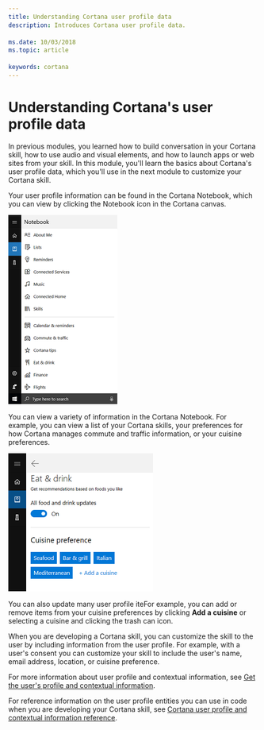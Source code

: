 ```yaml
---
title: Understanding Cortana user profile data
description: Introduces Cortana user profile data.

ms.date: 10/03/2018
ms.topic: article

keywords: cortana
---
```


# Understanding Cortana's user profile data

In previous modules, you learned how to build conversation in your Cortana skill, how to use audio and visual elements, and how to launch apps or web sites from your skill. In this module, you'll learn the basics about Cortana's user profile data, which you'll use in the next module to customize your Cortana skill.

Your user profile information can be found in the Cortana Notebook, which you can view by clicking the Notebook icon in the Cortana canvas.

![Cortana Notebook](../images/mva51-notebook.png)

You can view a variety of information in the Cortana Notebook. For example, you can view a list of your Cortana skills, your preferences for how Cortana manages commute and traffic information, or your cuisine preferences.

![Cuisine Preferences](../images/mva51-eat-drink.png)

You can also update many user profile iteFor example, you can add or remove items from your cuisine preferences by clicking **Add a cuisine** or selecting a cuisine and clicking the trash can icon.

When you are developing a Cortana skill, you can customize the skill to the user by including information from the user profile. For example, with a user's consent you can customize your skill to include the user's name, email address, location, or cuisine preference.

For more information about user profile and contextual information, see [Get the user's profile and contextual information](./get-user-profile-context.md). 

For reference information on the user profile entities you can use in code when you are developing your Cortana skill, see [Cortana user profile and contextual information reference](./user-profile-contextual-info.md).
